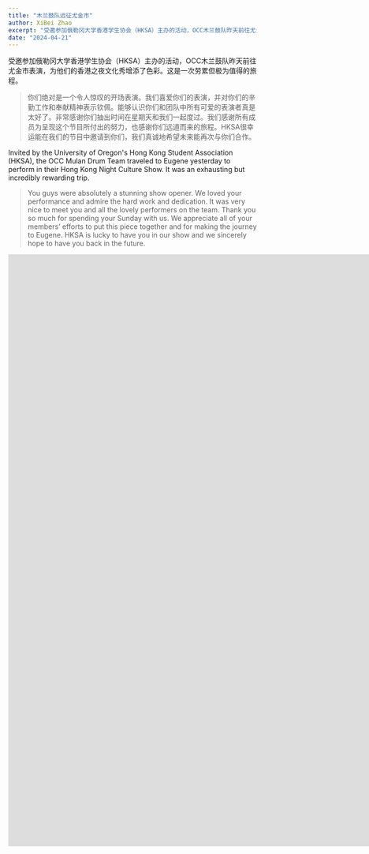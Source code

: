 ```yaml
---
title: "木兰鼓队远征尤金市"
author: XiBei Zhao
excerpt: "受邀参加俄勒冈大学香港学生协会（HKSA）主办的活动，OCC木兰鼓队昨天前往尤金市表演，为他们的香港之夜文化秀增添了色彩。这是一次劳累但极为值得的旅程。"
date: "2024-04-21"
---
```


受邀参加俄勒冈大学香港学生协会（HKSA）主办的活动，OCC木兰鼓队昨天前往尤金市表演，为他们的香港之夜文化秀增添了色彩。这是一次劳累但极为值得的旅程。

>你们绝对是一个令人惊叹的开场表演。我们喜爱你们的表演，并对你们的辛勤工作和奉献精神表示钦佩。能够认识你们和团队中所有可爱的表演者真是太好了。非常感谢你们抽出时间在星期天和我们一起度过。我们感谢所有成员为呈现这个节目所付出的努力，也感谢你们远道而来的旅程。HKSA很幸运能在我们的节目中邀请到你们，我们真诚地希望未来能再次与你们合作。

Invited by the University of Oregon's Hong Kong Student Association (HKSA), the OCC Mulan Drum Team traveled to Eugene yesterday to perform in their Hong Kong Night Culture Show. It was an exhausting but incredibly rewarding trip.

>You guys were absolutely a stunning show opener. We loved your performance and admire the hard work and dedication. It was very nice to meet you and all the lovely performers on the team. Thank you so much for spending your Sunday with us. We appreciate all of your members’ efforts to put this piece together and for making the journey to Eugene. HKSA is lucky to have you in our show and we sincerely hope to have you back in the future.

<iframe width="2135" height="1200" src="https://www.youtube.com/embed/dz-Fe9mF1ks" title="Mulan Drum Team Performing at UO Hong Kong Night Culture Show" frameborder="0" allow="accelerometer; autoplay; clipboard-write; encrypted-media; gyroscope; picture-in-picture; web-share" referrerpolicy="strict-origin-when-cross-origin" allowfullscreen></iframe>
